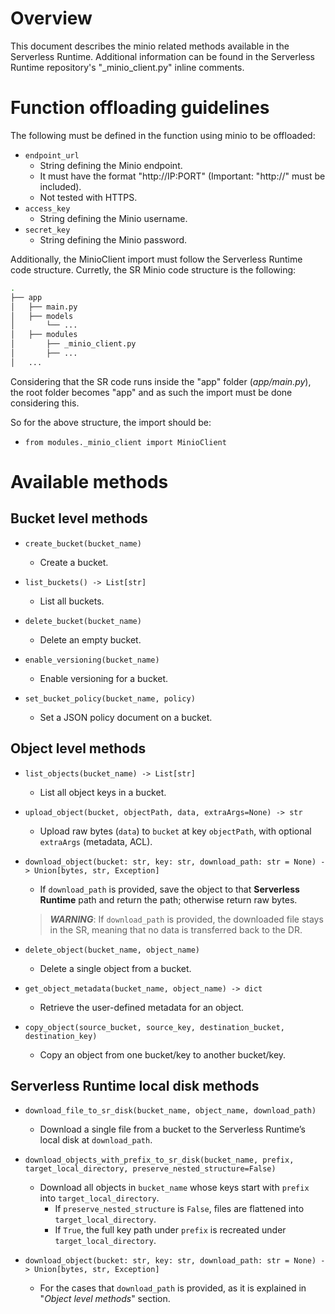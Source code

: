# Overview
This document describes the minio related methods available in the Serverless Runtime.
Additional information can be found in the Serverless Runtime repository's "_minio_client.py" inline comments.

# Function offloading guidelines
The following must be defined in the function using minio to be offloaded:
- `endpoint_url`
  - String defining the Minio endpoint.
  - It must have the format "http://IP:PORT" (Important: "http://" must be included).
  - Not tested with HTTPS.
- `access_key`
  - String defining the Minio username.
- `secret_key`
  - String defining the Minio password.

Additionally, the MinioClient import must follow the Serverless Runtime code structure. Curretly, the SR Minio code structure is the following:

```bash
.
├── app
│   ├── main.py
│   ├── models
│       └── ...
│   ├── modules
│       ├── _minio_client.py
│       ├── ...
│   ...
```
Considering that the SR code runs inside the "app" folder (*app/main.py*), the root folder becomes "app" and as such the import must be done considering this.

So for the above structure, the import should be:
- `from modules._minio_client import MinioClient`

# Available methods

## Bucket level methods

- `create_bucket(bucket_name)`
  - Create a bucket.
  
- `list_buckets() -> List[str]`
  - List all buckets.
  
- `delete_bucket(bucket_name)`
  - Delete an empty bucket.
  
- `enable_versioning(bucket_name)`
  - Enable versioning for a bucket.
  
- `set_bucket_policy(bucket_name, policy)`
  - Set a JSON policy document on a bucket.

## Object level methods

- `list_objects(bucket_name) -> List[str]`
  - List all object keys in a bucket.
  
- `upload_object(bucket, objectPath, data, extraArgs=None) -> str`
  - Upload raw bytes (`data`) to `bucket` at key `objectPath`, with optional `extraArgs` (metadata, ACL).
  
- `download_object(bucket: str, key: str, download_path: str = None) -> Union[bytes, str, Exception]`
  - If `download_path` is provided, save the object to that **Serverless Runtime** path and return the path; otherwise return raw bytes.
  > ***WARNING***: If `download_path` is provided, the downloaded file stays in the SR, meaning that no data is transferred back to the DR.
  
- `delete_object(bucket_name, object_name)`
  - Delete a single object from a bucket.
  
- `get_object_metadata(bucket_name, object_name) -> dict`
  - Retrieve the user-defined metadata for an object.
  
- `copy_object(source_bucket, source_key, destination_bucket, destination_key)`
  - Copy an object from one bucket/key to another bucket/key.

## Serverless Runtime local disk methods

- `download_file_to_sr_disk(bucket_name, object_name, download_path)`
  - Download a single file from a bucket to the Serverless Runtime’s local disk at `download_path`.
  
- `download_objects_with_prefix_to_sr_disk(bucket_name, prefix, target_local_directory, preserve_nested_structure=False)`
  - Download all objects in `bucket_name` whose keys start with `prefix` into `target_local_directory`.
    - If `preserve_nested_structure` is `False`, files are flattened into `target_local_directory`.
    - If `True`, the full key path under `prefix` is recreated under `target_local_directory`.

- `download_object(bucket: str, key: str, download_path: str = None) -> Union[bytes, str, Exception]`
  - For the cases that `download_path` is provided, as it is explained in "*Object level methods*" section.